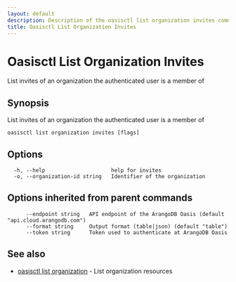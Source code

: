 ```yaml
---
layout: default
description: Description of the oasisctl list organization invites command
title: Oasisctl List Organization Invites
---
```

# Oasisctl List Organization Invites

List invites of an organization the authenticated user is a member of

## Synopsis

List invites of an organization the authenticated user is a member of

```
oasisctl list organization invites [flags]
```

## Options

```
  -h, --help                     help for invites
  -o, --organization-id string   Identifier of the organization
```

## Options inherited from parent commands

```
      --endpoint string   API endpoint of the ArangoDB Oasis (default "api.cloud.arangodb.com")
      --format string     Output format (table|json) (default "table")
      --token string      Token used to authenticate at ArangoDB Oasis
```

## See also

* [oasisctl list organization](oasisctl_list_organization.md)	 - List organization resources

